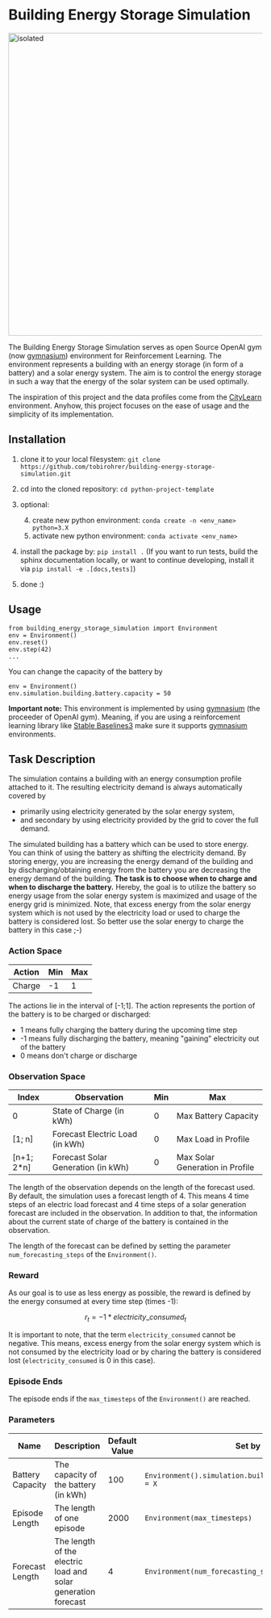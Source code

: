 # Building Energy Storage Simulation

<img src="docs/imgs/overview.drawio.png" alt="isolated" width="600"/>

The Building Energy Storage Simulation serves as open Source OpenAI gym (now [gymnasium](https://github.com/Farama-Foundation/Gymnasium)) environment for Reinforcement Learning. The environment represents a building with an energy storage (in form of a battery) and a solar energy system. The aim is to control the energy storage in such a way that the energy of the solar system can be used optimally. 

The inspiration of this project and the data profiles come from the [CityLearn](https://github.com/intelligent-environments-lab/CityLearn) environment. Anyhow, this project focuses on the ease of usage and the simplicity of its implementation.

## Installation

1. clone it to your local filesystem: `git clone https://github.com/tobirohrer/building-energy-storage-simulation.git`		
2. cd into the cloned repository: `cd python-project-template`
3. optional:

	4. create new python environment: `conda create -n <env_name> python=3.X`
	5. activate new python environment: `conda activate <env_name>`
6. install the package by: `pip install .` (If you want to run tests, build the sphinx documentation locally, or want to continue developing, install it via `pip install -e .[docs,tests]`)
7. done :)

## Usage

```
from building_energy_storage_simulation import Environment
env = Environment()
env.reset()
env.step(42)
...
```

You can change the capacity of the battery by

```
env = Environment()
env.simulation.building.battery.capacity = 50
```

**Important note:** This environment is implemented by using [gymnasium](https://github.com/Farama-Foundation/Gymnasium) (the proceeder of OpenAI gym). Meaning, if you are using a reinforcement learning library like [Stable Baselines3](https://github.com/DLR-RM/stable-baselines3) make sure it supports [gymnasium](https://github.com/Farama-Foundation/Gymnasium) environments. 

## Task Description

The simulation contains a building with an energy consumption profile attached to it. The resulting electricity demand is always automatically covered by

- primarily using electricity generated by the solar energy system,
- and secondary by using electricity provided by the grid to cover the full demand.

The simulated building has a battery which can be used to store energy. You can think of using the battery as shifting the electricity demand. By storing energy, you are increasing the energy demand of the building and by discharging/obtaining energy from the battery you are decreasing the energy demand of the building. **The task is to choose when to charge and when to discharge the battery.** Hereby, the goal is to utilize the battery so energy usage from the solar energy system is maximized and usage of the energy grid is minimized. Note, that excess energy from the solar energy system which is not used by the electricity load or used to charge the battery is considered lost. So better use the solar energy to charge the battery in this case ;-)

 
### Action Space

| Action      | Min      | Max |
| ----------- | ----------- | ----------- |
| Charge | -1      | 1       |

The actions lie in the interval of [-1;1]. The action represents the portion of the battery is to be charged or discharged:

- 1 means fully charging the battery during the upcoming time step 
- -1 means fully discharging the battery, meaning "gaining" electricity out of the battery
- 0 means don't charge or discharge

### Observation Space

| Index | Observation      | Min | Max |
| ----------- | ----------- | ----------- | ----------- |
| 0 |  State of Charge (in kWh)| 0| Max Battery Capacity |
| [1; n]|  Forecast Electric Load (in kWh) | 0 | Max Load in Profile |
| [n+1; 2*n]|  Forecast Solar Generation (in kWh) |0| Max Solar Generation in Profile |


The length of the observation depends on the length of the forecast used. By default, the simulation uses a forecast length of 4. This means 4 time steps of an electric load forecast and 4 time steps of a solar generation forecast are included in the observation. In addition to that, the information about the current state of charge of the battery is contained in the observation.

The length of the forecast can be defined by setting the parameter `num_forecasting_steps` of the `Environment()`.


### Reward

As our goal is to use as less energy as possible, the reward is defined by the energy consumed at every time step (times -1): 

$$ r_t = -1 * electricity\_consumed_t $$ 

It is important to note, that the term `electricity_consumed` cannot be negative. This means, excess energy from the solar energy system which is not consumed by the electricity load or by charing the battery is considered lost (`electricity_consumed` is 0 in this case). 

### Episode Ends

The episode ends if the `max_timesteps` of the `Environment()` are reached.


### Parameters 

| Name | Description | Default Value | Set by |
| ----------- | ----------- | ----------- | ----------- |
| Battery Capacity |  The capacity of the battery (in kWh)| 100 | `Environment().simulation.building.battery.capacity = X` |
| Episode Length |  The length of one episode | 2000 | `Environment(max_timesteps)` |
| Forecast Length|  The length of the electric load and solar generation forecast |4| `Environment(num_forecasting_steps)` |
